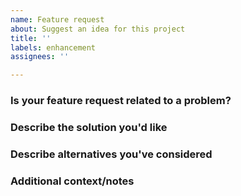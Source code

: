```yaml
---
name: Feature request
about: Suggest an idea for this project
title: ''
labels: enhancement
assignees: ''

---
```


### Is your feature request related to a problem?


### Describe the solution you'd like


### Describe alternatives you've considered


### Additional context/notes
